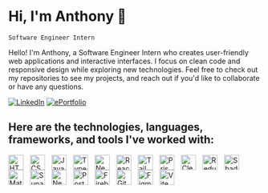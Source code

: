 # Hi, I'm Anthony 👋

`Software Engineer Intern`

Hello! I'm Anthony, a Software Engineer Intern who creates user-friendly web applications and interactive interfaces. I focus on clean code and responsive design while exploring new technologies. Feel free to check out my repositories to see my projects, and reach out if you'd like to collaborate or have any questions.

[![LinkedIn](https://img.shields.io/badge/LinkedIn-0077B5?style=for-the-badge&logo=linkedin&logoColor=white)](https://www.linkedin.com/in/anthony-hoang22/)
[![ePortfolio](https://img.shields.io/badge/ePortfolio-red?style=for-the-badge&logo=google-chrome&logoColor=white)](http://www.anthonyhoang.dev/)


## Here are the technologies, languages, frameworks, and tools I've worked with:
<img align="left" alt="HTML" width="30px" style="padding-right:10px;" src="https://cdn.jsdelivr.net/gh/devicons/devicon/icons/html5/html5-plain.svg" /> 
<img align="left" alt="CSS" width="30px" style="padding-right:10px;" src="https://cdn.jsdelivr.net/gh/devicons/devicon/icons/css3/css3-plain.svg" /> 
<img align="left" alt="JavaScript" width="30px" style="padding-right:10px;" src="https://cdn.jsdelivr.net/gh/devicons/devicon/icons/javascript/javascript-plain.svg" /> 
<img align="left" alt="TypeScript" width="30px" style="padding-right:10px;" src="https://cdn.jsdelivr.net/gh/devicons/devicon/icons/typescript/typescript-plain.svg" /> 
<img align="left" alt="Next.js" width="30px" style="padding-right:10px;" src="https://cdn.jsdelivr.net/gh/devicons/devicon/icons/nextjs/nextjs-original.svg" /> 
<img align="left" alt="React" width="30px" style="padding-right:10px;" src="https://cdn.jsdelivr.net/gh/devicons/devicon/icons/react/react-original.svg" /> 
<img align="left" alt="Tailwind" width="30px" style="padding-right:10px;" src="https://www.vectorlogo.zone/logos/tailwindcss/tailwindcss-icon.svg" /> 
<img align="left" alt="Prisma" width="30px" style="padding-right:10px;" src="https://cdn.jsdelivr.net/gh/devicons/devicon/icons/prisma/prisma-original.svg" /> 
<img align="left" alt="Clerk" width="30px" style="padding-right:10px;" src="https://cdn.jsdelivr.net/gh/devicons/devicon/icons/clerk/clerk-original.svg" /> 
<img align="left" alt="Redux" width="30px" style="padding-right:10px;" src="https://cdn.jsdelivr.net/gh/devicons/devicon/icons/redux/redux-original.svg" /> 
<img align="left" alt="Shadcn UI" width="30px" style="padding-right:10px;" src="https://cdn.jsdelivr.net/gh/devicons/devicon/icons/shadcn/shadcn-original.svg" /> 
<img align="left" alt="MaterialUI" width="30px" style="padding-right:10px;" src="https://cdn.jsdelivr.net/gh/devicons/devicon/icons/materialui/materialui-plain.svg" /> 
<img align="left" alt="Supabase" width="30px" style="padding-right:10px;" src="https://cdn.jsdelivr.net/gh/devicons/devicon/icons/supabase/supabase-original.svg" />
<img align="left" alt="Neon" width="30px" style="padding-right:10px;" src="https://cdn.jsdelivr.net/gh/devicons/devicon/icons/neon/neon-original.svg" /> 
<img align="left" alt="PostgreSQL" width="30px" style="padding-right:10px;" src="https://cdn.jsdelivr.net/gh/devicons/devicon/icons/postgresql/postgresql-original.svg" /> 
<img align="left" alt="Firebase" width="30px" style="padding-right:10px;" src="https://cdn.jsdelivr.net/gh/devicons/devicon/icons/firebase/firebase-original.svg" /> 
<img align="left" alt="Git" width="30px" style="padding-right:10px;" src="https://cdn.jsdelivr.net/gh/devicons/devicon/icons/git/git-original.svg" /> 
<img align="left" alt="Figma" width="30px" style="padding-right:10px;" src="https://cdn.jsdelivr.net/gh/devicons/devicon/icons/figma/figma-original.svg" /> 
<img align="left" alt="Vite" width="30px" style="padding-right:10px;" src="https://upload.wikimedia.org/wikipedia/commons/thumb/f/f1/Vitejs-logo.svg/1039px-Vitejs-logo.svg.png" />
